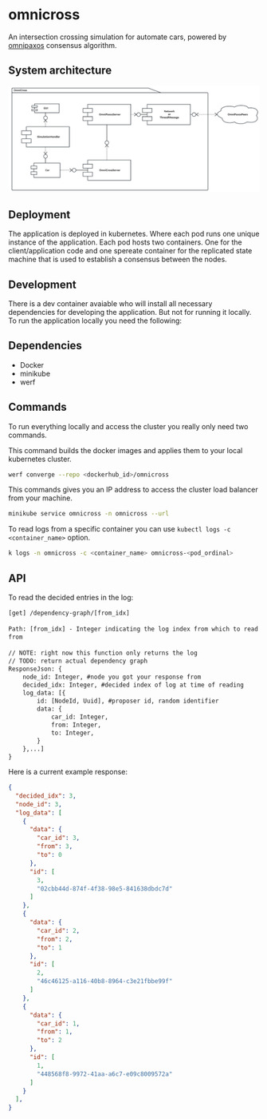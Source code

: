 # omnicross

An intersection crossing simulation for automate cars, powered by [omnipaxos](https://github.com/haraldng/omnipaxos) consensus algorithm.

## System architecture

<img src="README.assets/image-20230424212243243.png" alt="image-20230424212243243" style="zoom:80%;" />

## Deployment

The application is deployed in kubernetes. Where each pod runs one unique instance of the application.
Each pod hosts two containers. One for the client/application code and one spereate container for the replicated state machine that is used to establish a consensus between the nodes.

## Development

There is a dev container avaiable who will install all necessary dependencies for developing the application.
But not for running it locally. To run the application locally you need the following:

## Dependencies

- Docker
- minikube
- werf

## Commands

To run everything locally and access the cluster you really only need two commands.

This command builds the docker images and applies them to your local kubernetes cluster.
```bash
werf converge --repo <dockerhub_id>/omnicross
```

This commands gives you an IP address to access the cluster load balancer from your machine.
```bash
minikube service omnicross -n omnicross --url
```

To read logs from a specific container you can use `kubectl logs -c <container_name>` option.
```bash
k logs -n omnicross -c <container_name> omnicross-<pod_ordinal>
```

## API

To read the decided entries in the log:
```
[get] /dependency-graph/[from_idx]

Path: [from_idx] - Integer indicating the log index from which to read from

// NOTE: right now this function only returns the log
// TODO: return actual dependency graph
ResponseJson: {
    node_id: Integer, #node you got your response from
    decided_idx: Integer, #decided index of log at time of reading
    log_data: [{
        id: [NodeId, Uuid], #proposer id, random identifier
        data: {
            car_id: Integer,
            from: Integer,
            to: Integer,
        }
    },...]
}
```

Here is a current example response:
```json
{
  "decided_idx": 3,
  "node_id": 3,
  "log_data": [
    {
      "data": {
        "car_id": 3,
        "from": 3,
        "to": 0
      },
      "id": [
        3,
        "02cbb44d-874f-4f38-98e5-841638dbdc7d"
      ]
    },
    {
      "data": {
        "car_id": 2,
        "from": 2,
        "to": 1
      },
      "id": [
        2,
        "46c46125-a116-40b8-8964-c3e21fbbe99f"
      ]
    },
    {
      "data": {
        "car_id": 1,
        "from": 1,
        "to": 2
      },
      "id": [
        1,
        "448568f8-9972-41aa-a6c7-e09c8009572a"
      ]
    }
  ],
}
```